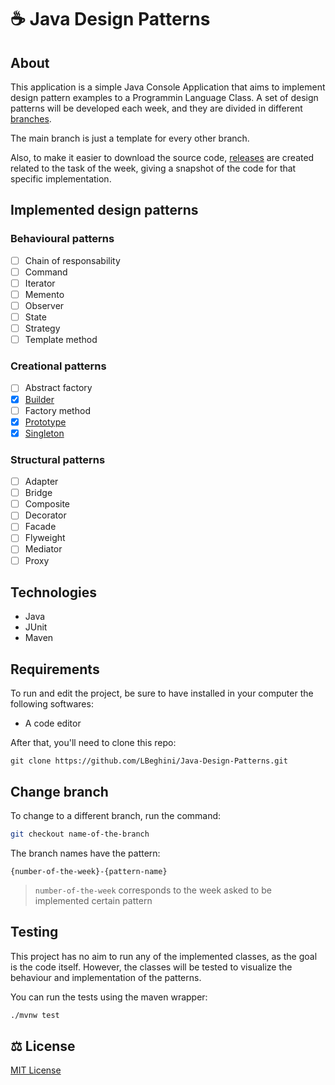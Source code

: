 # ☕ Java Design Patterns

## About

This application is a simple Java Console Application that aims to implement design pattern examples to a Programmin Language Class. A set of design patterns will be developed
each week, and they are divided in different [branches](https://github.com/LBeghini/Java-Design-Patterns/branches).  

The main branch is just a template for every other branch.

Also, to make it easier to download the source code, [releases](https://github.com/LBeghini/Java-Design-Patterns/releases) are created related to the task of the week, giving a snapshot of the code for that specific implementation.

## Implemented design patterns
### Behavioural patterns
- [ ] Chain of responsability
- [ ] Command
- [ ] Iterator
- [ ] Memento
- [ ] Observer
- [ ] State
- [ ] Strategy
- [ ] Template method

### Creational patterns
- [ ] Abstract factory
- [x] [Builder](https://github.com/LBeghini/Java-Design-Patterns/tree/1-builder)
- [ ] Factory method
- [x] [Prototype](https://github.com/LBeghini/Java-Design-Patterns/tree/2-prototype)
- [x] [Singleton](https://github.com/LBeghini/Java-Design-Patterns/tree/1-singleton)

### Structural patterns
- [ ] Adapter
- [ ] Bridge
- [ ] Composite
- [ ] Decorator
- [ ] Facade
- [ ] Flyweight
- [ ] Mediator
- [ ] Proxy

## Technologies
- Java
- JUnit
- Maven

## Requirements 
To run and edit the project, be sure to have installed in your computer the following softwares:
- A code editor

After that, you'll need to clone this repo:
```
git clone https://github.com/LBeghini/Java-Design-Patterns.git
```

## Change branch
To change to a different branch, run the command:
```bash
git checkout name-of-the-branch
```
The branch names have the pattern:

```
{number-of-the-week}-{pattern-name}
```
> `number-of-the-week` corresponds to the week asked to be implemented certain pattern 

## Testing
This project has no aim to run any of the implemented classes, as the goal is the code itself. However, the classes will be tested to visualize the behaviour and implementation 
of the patterns.  

You can run the tests using the maven wrapper:
```bash
./mvnw test 
```

## :balance_scale: License
[MIT License](https://github.com/LBeghini/Java-Design-Patterns/blob/main/LICENSE)
